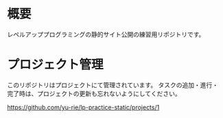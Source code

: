 # 概要
レペルアッププログラミングの静的サイト公開の練習用リポジトリです。

# プロジェクト管理

このリポジトリはプロジェクトにて管理されています。
タスクの追加・進行・完了時は、プロジェクトの更新も忘れないようにしてください。

https://github.com/yu-rie/lp-practice-static/projects/1
